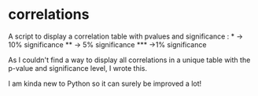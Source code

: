 # correlations
A script to display a correlation table with pvalues and significance :
\* -> 10% significance
\** -> 5% significance
\*** ->1% significance


As I couldn't find a way to display all correlations in a unique table with the p-value and significance level, I wrote this. 

I am kinda new to Python so it can surely be improved a lot!
